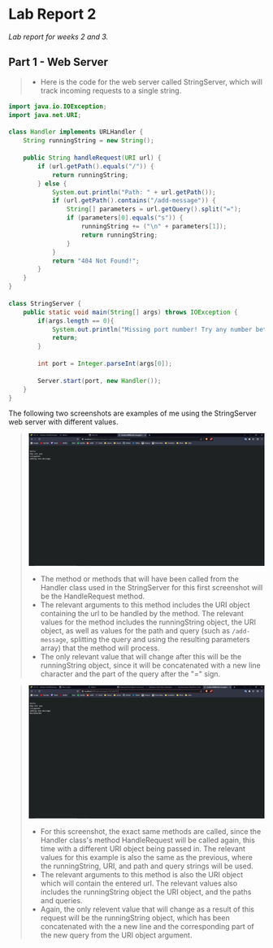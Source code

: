 # Lab Report 2
*Lab report for weeks 2 and 3.*
## Part 1 - Web Server
> * Here is the code for the web server called StringServer, which will track incoming requests to a single string.
```java
import java.io.IOException;
import java.net.URI;

class Handler implements URLHandler {
    String runningString = new String();

    public String handleRequest(URI url) {
        if (url.getPath().equals("/")) {
            return runningString;
        } else {
            System.out.println("Path: " + url.getPath());
            if (url.getPath().contains("/add-message")) {
                String[] parameters = url.getQuery().split("=");
                if (parameters[0].equals("s")) {
                    runningString += ("\n" + parameters[1]);
                    return runningString;
                }
            }
            return "404 Not Found!";
        }
    }
}

class StringServer {
    public static void main(String[] args) throws IOException {
        if(args.length == 0){
            System.out.println("Missing port number! Try any number between 1024 to 49151");
            return;
        }

        int port = Integer.parseInt(args[0]);

        Server.start(port, new Handler());
    }
}
```
The following two screenshots are examples of me using the StringServer web server with different values.
> ![image](newmsgaft.png)
> * The method or methods that will have been called from the Handler class used in the StringServer for this first screenshot will be the HandleRequest method.
> * The relevant arguments to this method includes the URI object containing the url to be handled by the method. The relevant values for the method includes the runningString object, the URI object, as well as values for the path and query (such as `/add-message`, splitting the query and using the resulting parameters array) that the method will process.
> * The only relevant value that will change after this will be the runningString object, since it will be concatenated with a new line character and the part of the query after the "=" sign. 

> ![image](newmsgnum.png)
> * For this screenshot, the exact same methods are called, since the Handler class's method HandleRequest will be called again, this time with a different URI object being passed in. The relevant values for this example is also the same as the previous, where the runningString, URI, and path and query strings will be used.
> * The relevant arguments to this method is also the URI object which will contain the entered url. The relevant values also includes the runningString object the URI object, and the paths and queries.
> * Again, the only relevent value that will change as a result of this request will be the runningString object, which has been concatenated with the a new line and the corresponding part of the new query from the URI object argument.
